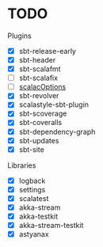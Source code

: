 # TODO

Plugins
* [x] sbt-release-early
* [x] sbt-header
* [x] sbt-scalafmt
* [ ] sbt-scalafix
* [ ] [scalacOptions](https://tpolecat.github.io/2017/04/25/scalac-flags.html)
* [x] sbt-revolver
* [x] scalastyle-sbt-plugin
* [x] sbt-scoverage
* [x] sbt-coveralls
* [x] sbt-dependency-graph
* [x] sbt-updates
* [x] sbt-site

Libraries
* [x] logback
* [x] settings
* [x] scalatest
* [x] akka-stream
* [x] akka-testkit
* [x] akka-stream-testkit
* [x] astyanax
